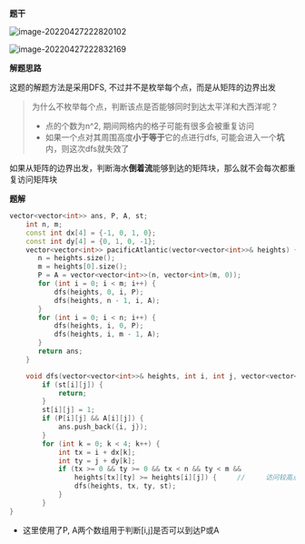 **题干**

![image-20220427222820102](https://cdn.jsdelivr.net/gh/liver0377/images@main/img/image-20220427222820102.png)

![image-20220427222832169](https://cdn.jsdelivr.net/gh/liver0377/images@main/img/image-20220427222832169.png)

**解题思路**

这题的解题方法是采用DFS, 不过并不是枚举每个点，而是从矩阵的边界出发

> 为什么不枚举每个点，判断该点是否能够同时到达太平洋和大西洋呢？
>
> - 点的个数为n^2, 期间网格内的格子可能有很多会被重复访问
> - 如果一个点对其周围高度**小于等于**它的点进行dfs, 可能会进入一个**坑**内，则这次dfs就失效了

如果从矩阵的边界出发，判断海水**倒着流**能够到达的矩阵块，那么就不会每次都重复访问矩阵块



**题解**

```cpp
vector<vector<int>> ans, P, A, st;
    int n, m;
    const int dx[4] = {-1, 0, 1, 0};
    const int dy[4] = {0, 1, 0, -1}; 
    vector<vector<int>> pacificAtlantic(vector<vector<int>>& heights) {
       n = heights.size();
       m = heights[0].size(); 
       P = A = vector<vector<int>>(n, vector<int>(m, 0));
       for (int i = 0; i < m; i++) {
           dfs(heights, 0, i, P);
           dfs(heights, n - 1, i, A);
       }
       for (int i = 0; i < n; i++) {
           dfs(heights, i, 0, P);
           dfs(heights, i, m - 1, A);
       }
       return ans;
    }

    void dfs(vector<vector<int>>& heights, int i, int j, vector<vector<int>>& st) {
        if (st[i][j]) {
            return;
        }
        st[i][j] = 1;
        if (P[i][j] && A[i][j]) {
            ans.push_back({i, j});
        }
        for (int k = 0; k < 4; k++) {
            int tx = i + dx[k];
            int ty = j + dy[k];
            if (tx >= 0 && ty >= 0 && tx < n && ty < m && 
                heights[tx][ty] >= heights[i][j]) {     //     访问较高点
                dfs(heights, tx, ty, st);
            }
        }
}
```

- 这里使用了P, A两个数组用于判断[i,j]是否可以到达P或A

